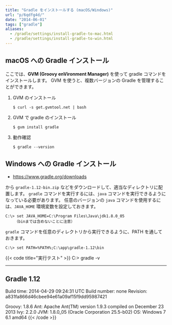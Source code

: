 ```yaml
---
title: "Gradle をインストールする (macOS/Windows)"
url: "p/6qdfg4d/"
date: "2014-06-01"
tags: ["gradle"]
aliases:
  - /gradle/settings/install-gradle-to-mac.html
  - /gradle/settings/install-gradle-to-win.html
---
```


macOS への Gradle インストール
----

ここでは、**GVM (Groovy enVironment Manager)** を使って gradle コマンドをインストールします。
GVM を使うと、複数バージョンの Gradle を管理することができます。

1. GVM のインストール

   ```console
   $ curl -s get.gvmtool.net | bash
   ```

2. GVM で gradle のインストール

   ```console
   $ gvm install gradle
   ```

3. 動作確認

   ```console
   $ gradle --version
   ```


Windows への Gradle インストール
----

- https://www.gradle.org/downloads

から `gradle-1.12-bin.zip` などをダウンロードして、適当なディレクトリに配置します。
`gradle` コマンドを実行するには、`java` コマンドを実行できるようになっている必要があります。
任意のバージョンの `java` コマンドを使用するには、`JAVA_HOME` 環境変数を設定しておきます。

```
C:\> set JAVA_HOME=C:\Program Files\Java\jdk1.8.0_05
    （binまでは含めないことに注意）
```

`gradle` コマンドを任意のディレクトリから実行できるように、PATH を通しておきます。

```
C:\> set PATH=%PATH%;C:\app\gradle-1.12\bin
```

{{< code title="実行テスト" >}}
C:\> gradle -v

------------------------------------------------------------
Gradle 1.12
------------------------------------------------------------

Build time:   2014-04-29 09:24:31 UTC
Build number: none
Revision:     a831fa866d46cbee94e61a09af15f9dd95987421

Groovy:       1.8.6
Ant:          Apache Ant(TM) version 1.9.3 compiled on December 23 2013
Ivy:          2.2.0
JVM:          1.8.0_05 (Oracle Corporation 25.5-b02)
OS:           Windows 7 6.1 amd64
{{< /code >}}

